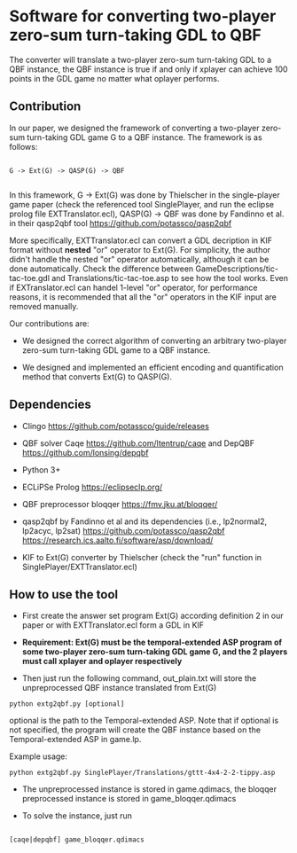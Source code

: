 # Software for converting two-player zero-sum turn-taking GDL to QBF


The converter will translate a two-player zero-sum turn-taking GDL to a QBF instance, the QBF instance is true if and only if xplayer can achieve 100 points in the GDL game no matter what oplayer performs.

## Contribution

In our paper, we designed the framework of converting a two-player zero-sum turn-taking GDL game G to a QBF instance.
The framework is as follows:
```

G -> Ext(G) -> QASP(G) -> QBF


```

In this framework, G -> Ext(G) was done by Thielscher in the single-player game paper (check the referenced tool SinglePlayer, and run the eclipse prolog file EXTTranslator.ecl), QASP(G) -> QBF was done by Fandinno et al. in their qasp2qbf tool https://github.com/potassco/qasp2qbf

More specifically, EXTTranslator.ecl can convert a GDL decription in KIF format without **nested** "or" operator to Ext(G). For simplicity, the author didn't handle the nested "or" operator automatically, although it can be done automatically. Check the difference between GameDescriptions/tic-tac-toe.gdl and Translations/tic-tac-toe.asp to see how the tool works. Even if EXTranslator.ecl can handel 1-level "or" operator, for performance reasons, it is recommended that all the "or" operators in the KIF input are removed manually.

Our contributions are:

* We designed the correct algorithm of converting an arbitrary two-player zero-sum turn-taking GDL game to a QBF instance.

* We designed and implemented an efficient encoding and quantification method that converts Ext(G) to QASP(G).


## Dependencies

* Clingo https://github.com/potassco/guide/releases

* QBF solver Caqe https://github.com/ltentrup/caqe and DepQBF  https://github.com/lonsing/depqbf 

* Python 3+

* ECLiPSe Prolog https://eclipseclp.org/

* QBF preprocessor bloqqer  https://fmv.jku.at/bloqqer/ 

* qasp2qbf by Fandinno et al and its dependencies (i.e., lp2normal2, lp2acyc, lp2sat) https://github.com/potassco/qasp2qbf https://research.ics.aalto.fi/software/asp/download/

* KIF to Ext(G) converter by Thielscher (check the "run" function in SinglePlayer/EXTTranslator.ecl)

## How to use the tool

* First create the answer set program Ext(G) according definition 2 in our paper or with EXTTranslator.ecl form a GDL in KIF

* **Requirement: Ext(G) must be the temporal-extended ASP program of some two-player zero-sum turn-taking GDL game G, and the 2 players must call xplayer and oplayer respectively**


* Then just run the following command, out_plain.txt will store the unpreprocessed QBF instance translated from Ext(G)

```
python extg2qbf.py [optional]  

```

optional is the path to the Temporal-extended ASP.
Note that if optional is not specified, the program will create the QBF instance based on the Temporal-extended ASP in game.lp.


Example usage:

```
python extg2qbf.py SinglePlayer/Translations/gttt-4x4-2-2-tippy.asp

```

* The unpreprocessed instance is stored in game.qdimacs, the bloqqer preprocessed instance is stored in game_bloqqer.qdimacs

* To solve the instance, just run

```

[caqe|depqbf] game_bloqqer.qdimacs

```
